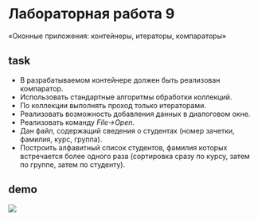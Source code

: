 # Лабораторная работа 9

«Оконные приложения: контейнеры, итераторы, компараторы»

## task

- В разрабатываемом контейнере должен быть реализован компаратор.
- Использовать стандартные алгоритмы обработки коллекций.
- По коллекции выполнять проход только итераторами.
- Реализовать возможность добавления данных в диалоговом окне.
- Реализовать команду _File->Open_.
- Дан файл, содержащий сведения о студентах (номер зачетки, фамилия, курс,
  группа).
- Построить алфавитный список студентов, фамилия которых встречается более
  одного раза (сортировка сразу по курсу, затем по группе, затем по студенту).

## demo

<img src="http://res.cloudinary.com/dzsjwgjii/image/upload/v1486813211/javas3lab9.png">
